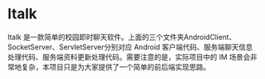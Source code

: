 # Italk
Italk 是一款简单的校园即时聊天软件。上面的三个文件夹AndroidClient、SocketServer、ServletServer分别对应 Android 客户端代码、服务端聊天信息处理代码、服务端资料更新处理代码。需要注意的是，实际项目中的 IM 场景会非常地复杂，本项目只是为大家提供了一个简单的前后端实现思路。
